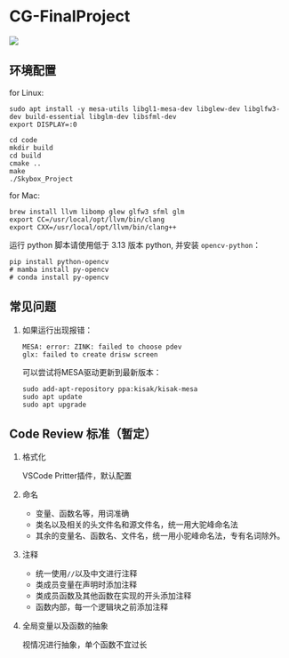 # CG-FinalProject

 ![](https://img.shields.io/badge/platform-linux-brightgreen.svg)

## 环境配置

for Linux:
```
sudo apt install -y mesa-utils libgl1-mesa-dev libglew-dev libglfw3-dev build-essential libglm-dev libsfml-dev
export DISPLAY=:0

cd code
mkdir build
cd build
cmake ..
make
./Skybox_Project
```

for Mac:
```shell
brew install llvm libomp glew glfw3 sfml glm
export CC=/usr/local/opt/llvm/bin/clang
export CXX=/usr/local/opt/llvm/bin/clang++
```

运行 python 脚本请使用低于 3.13 版本 python, 并安装 `opencv-python`：

```shell
pip install python-opencv
# mamba install py-opencv
# conda install py-opencv
```

## 常见问题

1. 如果运行出现报错：
    ```
    MESA: error: ZINK: failed to choose pdev
    glx: failed to create drisw screen
    ```

    可以尝试将MESA驱动更新到最新版本：
    ```
    sudo add-apt-repository ppa:kisak/kisak-mesa
    sudo apt update
    sudo apt upgrade
    ```

## Code Review 标准（暂定）
1. 格式化

    VSCode Pritter插件，默认配置

2. 命名 
    - 变量、函数名等，用词准确
    - 类名以及相关的头文件名和源文件名，统一用大驼峰命名法
    - 其余的变量名、函数名、文件名，统一用小驼峰命名法，专有名词除外。

3. 注释
    - 统一使用`//`以及中文进行注释
    - 类成员变量在声明时添加注释
    - 类成员函数及其他函数在实现的开头添加注释
    - 函数内部，每一个逻辑块之前添加注释

4. 全局变量以及函数的抽象

    视情况进行抽象，单个函数不宜过长